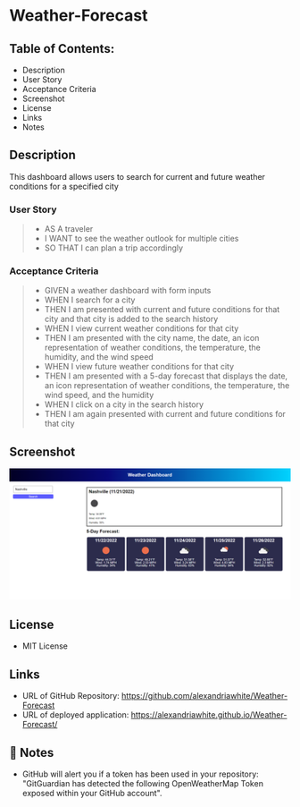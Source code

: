 # Weather-Forecast
## Table of Contents:

* Description 
* User Story
* Acceptance Criteria
* Screenshot
* License
* Links
* Notes

## Description
This dashboard allows users to search for current and future weather conditions for a specified city

### User Story
> * AS A traveler
> * I WANT to see the weather outlook for multiple cities
> * SO THAT I can plan a trip accordingly

### Acceptance Criteria
> * GIVEN a weather dashboard with form inputs
> * WHEN I search for a city
> * THEN I am presented with current and future conditions for that city and that city is added to the search history
> * WHEN I view current weather conditions for that city
> * THEN I am presented with the city name, the date, an icon representation of weather conditions, the temperature, the humidity, and the wind speed
> * WHEN I view future weather conditions for that city
> * THEN I am presented with a 5-day forecast that displays the date, an icon representation of weather conditions, the temperature, the wind speed, and the humidity
> * WHEN I click on a city in the search history
> * THEN I am again presented with current and future conditions for that city

## Screenshot  
![weatherapp](./assets/images/weather.PNG)

## License
* MIT License

## Links
* URL of GitHub Repository: https://github.com/alexandriawhite/Weather-Forecast
* URL of deployed application: https://alexandriawhite.github.io/Weather-Forecast/

## 📝 Notes
* GitHub will alert you if a token has been used in your repository: "GitGuardian has detected the following OpenWeatherMap Token exposed within your GitHub account". 
